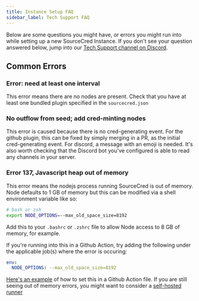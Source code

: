 ```yaml
---
title: Instance Setup FAQ
sidebar_label: Tech Support FAQ
---
```


Below are some questions you might have, or errors you might run into while
setting up a new SourceCred Instance. If you don't see your question answered below, jump into our [Tech Support channel on Discord](https://discord.com/channels/453243919774253079/718263631158050896/907349258221539348).

## Common Errors

### Error: need at least one interval

This error means there are no nodes are present. Check that you have at least
one bundled plugin specified in the `sourcecred.json`

### No outflow from seed; add cred-minting nodes

This error is caused because there is no cred-generating event. For the github
plugin, this can be fixed by simply merging in a PR, as the initial
cred-generating event. For discord, a message with an emoji is needed. It's also
worth checking that the Discord bot you've configured is able to read any
channels in your server.

### Error 137, Javascript heap out of memory

This error means the nodejs process running SourceCred is out of memory. Node
defaults to 1 GB of memory but this can be modified via a shell environment
variable like so:

```bash
# bash or zsh
export NODE_OPTIONS=--max_old_space_size=8192
```

Add this to your `.bashrc` or `.zshrc` file to allow Node access to 8 GB of
memory, for example.

If you're running into this in a Github Action, try adding the following under
the applicable job(s) where the error is occuring:

```yaml
env:
  NODE_OPTIONS: --max_old_space_size=8192
```

[Here's an example](https://github.com/1Hive/pollen/actions/runs/1410338394/workflow#L15-#L16)
of how to set this in a Github Action file. If you are still seeing out of
memory errors, you might want to consider a
[self-hosted runner](https://docs.github.com/en/actions/hosting-your-own-runners/about-self-hosted-runners)
